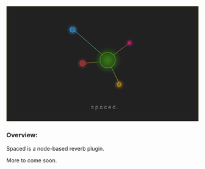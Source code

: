 ![SplashScreen](Resources/Spaced.png)

### Overview:

Spaced is a node-based reverb plugin.

More to come soon.
